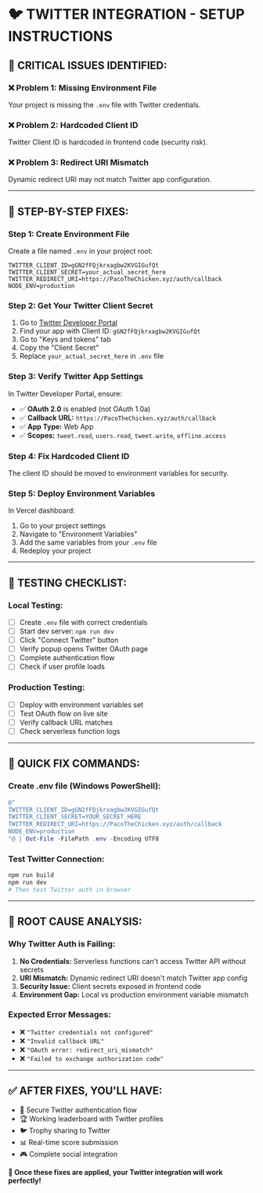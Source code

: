 # 🐦 **TWITTER INTEGRATION - SETUP INSTRUCTIONS**

## 🚨 **CRITICAL ISSUES IDENTIFIED:**

### **❌ Problem 1: Missing Environment File**
Your project is missing the `.env` file with Twitter credentials.

### **❌ Problem 2: Hardcoded Client ID** 
Twitter Client ID is hardcoded in frontend code (security risk).

### **❌ Problem 3: Redirect URI Mismatch**
Dynamic redirect URI may not match Twitter app configuration.

---

## 🔧 **STEP-BY-STEP FIXES:**

### **Step 1: Create Environment File**
Create a file named `.env` in your project root:

```env
TWITTER_CLIENT_ID=gGN2fFQjkrxagbw2KVGIGufQt
TWITTER_CLIENT_SECRET=your_actual_secret_here
TWITTER_REDIRECT_URI=https://PacoTheChicken.xyz/auth/callback
NODE_ENV=production
```

### **Step 2: Get Your Twitter Client Secret**
1. Go to [Twitter Developer Portal](https://developer.twitter.com/en/portal/dashboard)
2. Find your app with Client ID: `gGN2fFQjkrxagbw2KVGIGufQt`
3. Go to "Keys and tokens" tab
4. Copy the "Client Secret" 
5. Replace `your_actual_secret_here` in `.env` file

### **Step 3: Verify Twitter App Settings**
In Twitter Developer Portal, ensure:
- ✅ **OAuth 2.0** is enabled (not OAuth 1.0a)
- ✅ **Callback URL:** `https://PacoTheChicken.xyz/auth/callback`
- ✅ **App Type:** Web App
- ✅ **Scopes:** `tweet.read`, `users.read`, `tweet.write`, `offline.access`

### **Step 4: Fix Hardcoded Client ID**
The client ID should be moved to environment variables for security.

### **Step 5: Deploy Environment Variables**
In Vercel dashboard:
1. Go to your project settings
2. Navigate to "Environment Variables" 
3. Add the same variables from your `.env` file
4. Redeploy your project

---

## 🧪 **TESTING CHECKLIST:**

### **Local Testing:**
- [ ] Create `.env` file with correct credentials
- [ ] Start dev server: `npm run dev`
- [ ] Click "Connect Twitter" button
- [ ] Verify popup opens Twitter OAuth page
- [ ] Complete authentication flow
- [ ] Check if user profile loads

### **Production Testing:**
- [ ] Deploy with environment variables set
- [ ] Test OAuth flow on live site
- [ ] Verify callback URL matches
- [ ] Check serverless function logs

---

## 🚀 **QUICK FIX COMMANDS:**

### **Create .env file (Windows PowerShell):**
```powershell
@"
TWITTER_CLIENT_ID=gGN2fFQjkrxagbw2KVGIGufQt
TWITTER_CLIENT_SECRET=YOUR_SECRET_HERE
TWITTER_REDIRECT_URI=https://PacoTheChicken.xyz/auth/callback
NODE_ENV=production
"@ | Out-File -FilePath .env -Encoding UTF8
```

### **Test Twitter Connection:**
```bash
npm run build
npm run dev
# Then test Twitter auth in browser
```

---

## 🎯 **ROOT CAUSE ANALYSIS:**

### **Why Twitter Auth is Failing:**
1. **No Credentials:** Serverless functions can't access Twitter API without secrets
2. **URI Mismatch:** Dynamic redirect URI doesn't match Twitter app config  
3. **Security Issue:** Client secrets exposed in frontend code
4. **Environment Gap:** Local vs production environment variable mismatch

### **Expected Error Messages:**
- ❌ `"Twitter credentials not configured"`
- ❌ `"Invalid callback URL"`
- ❌ `"OAuth error: redirect_uri_mismatch"`
- ❌ `"Failed to exchange authorization code"`

---

## ✅ **AFTER FIXES, YOU'LL HAVE:**
- 🔐 Secure Twitter authentication flow
- 🏆 Working leaderboard with Twitter profiles
- 🐦 Trophy sharing to Twitter
- 📊 Real-time score submission
- 🎮 Complete social integration

**🎉 Once these fixes are applied, your Twitter integration will work perfectly!**